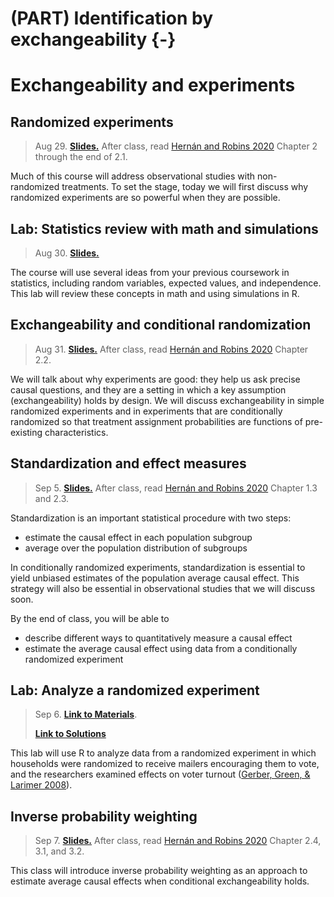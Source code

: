 
# (PART) Identification by exchangeability {-}

# Exchangeability and experiments

## Randomized experiments

> Aug 29. [**Slides.**](assets/slides/2-1_random_experiments.pdf) After class, read [Hernán and Robins 2020](https://www.hsph.harvard.edu/miguel-hernan/causal-inference-book/) Chapter 2 through the end of 2.1.

Much of this course will address observational studies with non-randomized treatments. To set the stage, today we will first discuss why randomized experiments are so powerful when they are possible.

## Lab: Statistics review with math and simulations

> Aug 30. [**Slides.**](assets/discussions/discussion2-slides.pdf)

The course will use several ideas from your previous coursework in statistics, including random variables, expected values, and independence. This lab will review these concepts in math and using simulations in R.

## Exchangeability and conditional randomization

> Aug 31. [**Slides.**](assets/slides/2-2_exchangeability.pdf) After class, read [Hernán and Robins 2020](https://www.hsph.harvard.edu/miguel-hernan/causal-inference-book/) Chapter 2.2.

We will talk about why experiments are good: they help us ask precise causal questions, and they are a setting in which a key assumption (exchangeability) holds by design. We will discuss exchangeability in simple randomized experiments and in experiments that are conditionally randomized so that treatment assignment probabilities are functions of pre-existing characteristics.

## Standardization and effect measures

> Sep 5. [**Slides.**](assets/slides/2-3_standardization.pdf) After class, read [Hernán and Robins 2020](https://www.hsph.harvard.edu/miguel-hernan/causal-inference-book/) Chapter 1.3 and 2.3.

Standardization is an important statistical procedure with two steps:

* estimate the causal effect in each population subgroup
* average over the population distribution of subgroups

In conditionally randomized experiments, standardization is essential to yield unbiased estimates of the population average causal effect. This strategy will also be essential in observational studies that we will discuss soon.

By the end of class, you will be able to

* describe different ways to quantitatively measure a causal effect
* estimate the average causal effect using data from a conditionally randomized experiment

## Lab: Analyze a randomized experiment

> Sep 6. [**Link to Materials**](discussion-3.-analyzing-an-experiment-in-r.html).
>
> [**Link to Solutions**](assets/discussions/discussion3-solutions.Rmd)

This lab will use R to analyze data from a randomized experiment in which households were randomized to receive mailers encouraging them to vote, and the researchers examined effects on voter turnout ([Gerber, Green, & Larimer 2008](https://doi.org/10.1017/S000305540808009X)).

## Inverse probability weighting

> Sep 7. [**Slides.**](assets/slides/2-4_exchangeability.pdf) After class, read [Hernán and Robins 2020](https://www.hsph.harvard.edu/miguel-hernan/causal-inference-book/) Chapter 2.4, 3.1, and 3.2.

This class will introduce inverse probability weighting as an approach to estimate average causal effects when conditional exchangeability holds.
